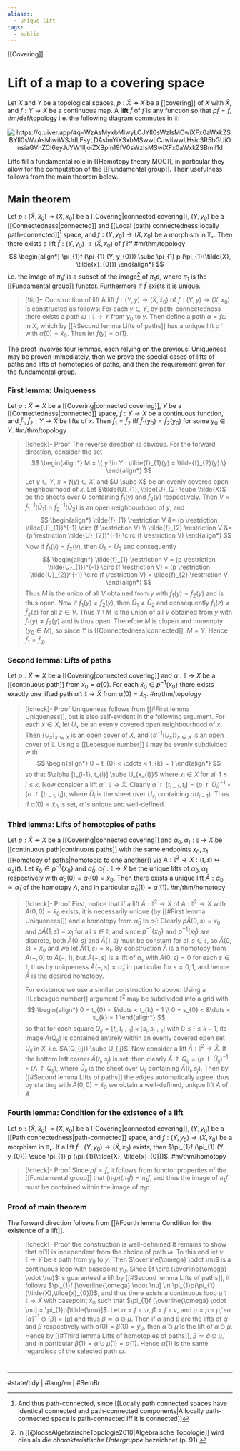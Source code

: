 ```yaml
---
aliases:
  - unique lift
tags:
  - public
---
```

[[Covering]]
# Lift of a map to a covering space

Let $X$ and $Y$ be a topological spaces, 
$p : \tilde{X} \twoheadrightarrow X$ be a [[covering]] of $X$ with $\tilde{X}$,
and  $f : Y \to X$ be a continuous map.
A **lift** $\tilde{f}$ of $f$ is any function so that $p \tilde{f} = f$, #m/def/topology 
i.e. the following diagram commutes in $\Top$:

<p align="center"><img align="center" src="https://i.upmath.me/svg/%0A%5Cusetikzlibrary%7Bcalc%7D%0A%5Cusetikzlibrary%7Bdecorations.pathmorphing%7D%0A%5Ctikzset%7Bcurve%2F.style%3D%7Bsettings%3D%7B%231%7D%2Cto%20path%3D%7B(%5Ctikztostart)%0A%20%20%20%20..%20controls%20(%24(%5Ctikztostart)!%5Cpv%7Bpos%7D!(%5Ctikztotarget)!%5Cpv%7Bheight%7D!270%3A(%5Ctikztotarget)%24)%0A%20%20%20%20and%20(%24(%5Ctikztostart)!1-%5Cpv%7Bpos%7D!(%5Ctikztotarget)!%5Cpv%7Bheight%7D!270%3A(%5Ctikztotarget)%24)%0A%20%20%20%20..%20(%5Ctikztotarget)%5Ctikztonodes%7D%7D%2C%0A%20%20%20%20settings%2F.code%3D%7B%5Ctikzset%7Bquiver%2F.cd%2C%231%7D%0A%20%20%20%20%20%20%20%20%5Cdef%5Cpv%23%231%7B%5Cpgfkeysvalueof%7B%2Ftikz%2Fquiver%2F%23%231%7D%7D%7D%2C%0A%20%20%20%20quiver%2F.cd%2Cpos%2F.initial%3D0.35%2Cheight%2F.initial%3D0%7D%0A%5Ctikzset%7Btail%20reversed%2F.code%3D%7B%5Cpgfsetarrowsstart%7Btikzcd%20to%7D%7D%7D%0A%5Ctikzset%7B2tail%2F.code%3D%7B%5Cpgfsetarrowsstart%7BImplies%5Breversed%5D%7D%7D%7D%0A%5Ctikzset%7B2tail%20reversed%2F.code%3D%7B%5Cpgfsetarrowsstart%7BImplies%7D%7D%7D%0A%5Ctikzset%7Bno%20body%2F.style%3D%7B%2Ftikz%2Fdash%20pattern%3Don%200%20off%201mm%7D%7D%0A%25%20https%3A%2F%2Fq.uiver.app%2F%23q%3DWzAsMyxbMiwyLCJYIl0sWzIsMCwiXFx0aWxkZSBYIl0sWzAsMiwiWSJdLFsyLDAsImYiXSxbMSwwLCJwIiwwLHsic3R5bGUiOnsiaGVhZCI6eyJuYW1lIjoiZXBpIn19fV0sWzIsMSwiXFx0aWxkZSBmIl1d%0A%5Cbegin%7Btikzcd%7D%5Bampersand%20replacement%3D%5C%26%5D%0A%09%5C%26%5C%26%20%7B%5Ctilde%20X%7D%20%5C%5C%0A%09%5C%5C%0A%09Y%20%5C%26%5C%26%20X%0A%09%5Carrow%5B%22f%22%2C%20from%3D3-1%2C%20to%3D3-3%5D%0A%09%5Carrow%5B%22p%22%2C%20two%20heads%2C%20from%3D1-3%2C%20to%3D3-3%5D%0A%09%5Carrow%5B%22%7B%5Ctilde%20f%7D%22%2C%20from%3D3-1%2C%20to%3D1-3%5D%0A%5Cend%7Btikzcd%7D%0A#invert" alt="https://q.uiver.app/#q=WzAsMyxbMiwyLCJYIl0sWzIsMCwiXFx0aWxkZSBYIl0sWzAsMiwiWSJdLFsyLDAsImYiXSxbMSwwLCJwIiwwLHsic3R5bGUiOnsiaGVhZCI6eyJuYW1lIjoiZXBpIn19fV0sWzIsMSwiXFx0aWxkZSBmIl1d" /></p>

Lifts fill a fundamental role in [[Homotopy theory MOC]],
in particular they allow for the computation of the [[Fundamental group]].
Their usefulness follows from the main theorem below.

## Main theorem

Let $p : (\tilde{X}, \tilde{x}_{0}) \twoheadrightarrow (X, x_{0})$ be a [[Covering|connected covering]],
$(Y, y_{0})$ be a [[Connectedness|connected]] and [[Local (path) connectedness|locally path-connected]][^path] space,
and $f : (Y,y_{0}) \to (X,x_{0})$ be a morphism in $\Top_{•}$.
Then there exists a lift $\tilde{f} : (Y, y_{0}) \to (\tilde{X}, \tilde{x}_{0})$ of $f$ iff #m/thm/topology 
$$
\begin{align*}
\pi_{1}f (\pi_{1} (Y, y_{0})) \sube \pi_{1} p (\pi_{1}(\tilde{X}, \tilde{x}_{0}))
\end{align*}
$$
i.e. the image of $\pi_{1}f$ is a subset of the image[^char] of $\pi_{1}p$, where $\pi_{1}$ is the [[Fundamental group]] functor.
Furthermore if $\tilde{f}$ exists it is unique.

[^path]: And thus path-connected, since [[Locally path connected spaces have identical connected and path-connected components|A locally path-connected space is path-connected iff it is connected]] 
[^char]: In [[@looseAlgebraischeTopologie2010|Algebraische Topologie]] wird dies als die _charakteristische Untergruppe_ bezeichnet (p. 91).

> [!tip]+ Construction of lift
> A lift $\tilde{f} : (Y,y) \to (\tilde{X}, \tilde{x}_{0})$ of $f: (Y,y) \to (X, x_{0})$ is constructed as follows:
> For each $y \in Y$, by path-connectedness there exists a path $\omega : \mathbb{I} \to Y$ from $y_{0}$ to $y$.
> Then define a path $\alpha = f\omega$ in $X$, which by [[#Second lemma Lifts of paths]] has a unique lift $\tilde{\alpha}$ with $\tilde{\alpha}(0) = \tilde{x}_{0}$.
> Then let $\tilde{f}(y) = \tilde{\alpha}(1)$.

The proof involves four lemmas, each relying on the previous:
Uniqueness may be proven immediately,
then we prove the special cases of lifts of paths and lifts of homotopies of paths,
and then the requirement given for the fundamental group.

### First lemma: Uniqueness

Let $p : \tilde{X} \twoheadrightarrow X$ be a [[Covering|connected covering]],
$Y$ be a [[Connectedness|connected]]  space,
$f : Y \to X$ be a continuous function,
and $\tilde{f}_{1},\tilde{f}_{2} : Y \to \tilde{X}$ be lifts of $x$.
Then $\tilde{f}_{1} = \tilde{f}_{2}$ iff $\tilde{f}_{1}(y_{0}) = \tilde{f}_{2}(y_{0})$ for some $y_{0} \in Y$. #m/thm/topology 

> [!check]- Proof
> The reverse direction is obvious.
> For the forward direction, consider the set
> $$
> \begin{align*}
> M = \{ y \in Y : \tilde{f}_{1}(y) = \tilde{f}_{2}(y) \}
> \end{align*}
> $$
> Let $y \in Y$, $x = f(y) \in X$, and $U \sube X$ be an evenly covered open neighbourhood of $x$.
> Let $\tilde{U}_{1}, \tilde{U}_{2} \sube \tilde{X}$ be the sheets over $U$ containing $\tilde{f}_{1}(y)$ and $\tilde{f}_{2}(y)$ respectively.
> Then $V = \tilde{f}_{1}^{-1}(\tilde{U}_{1}) \cap \tilde{f}_{2}^{-1}(\tilde{U}_{2})$ is an open neighbourhood of $y$, and
> $$
> \begin{align*}
> \tilde{f}_{1} \restriction V &= (p \restriction \tilde{U}_{1})^{-1} \circ (f \restriction V) \\
> \tilde{f}_{2} \restriction V &= (p \restriction \tilde{U}_{2})^{-1} \circ (f \restriction V)
> \end{align*}
> $$
> Now if $\tilde{f}_{1}(y) = \tilde{f}_{2}(y)$, then $\tilde{U}_{1} = \tilde{U}_{2}$ and consequently
> $$
> \begin{align*}
> \tilde{f}_{1} \restriction V 
> = (p \restriction \tilde{U}_{1})^{-1} \circ (f \restriction V)
> = (p \restriction \tilde{U}_{2})^{-1} \circ (f \restriction V) = \tilde{f}_{2} \restriction V
> \end{align*}
> $$
> Thus $M$ is the union of all $V$ obtained from $y$ with $\tilde{f}_{1}(y) = \tilde{f}_{2}(y)$ and is thus open.
> Now if $\tilde{f}_{1}(y) \neq \tilde{f}_{2}(y)$, then $\tilde{U}_{1} \neq \tilde{U}_{2}$ and consequently $\tilde{f}_{1}(z) \neq \tilde{f}_{2}(z)$ for all $z \in V$.
> Thus $Y \setminus M$ is the union of all $V$ obtained from $y$ with $\tilde{f}_{1}(y) \neq \tilde{f}_{2}(y)$ and is thus open.
> Therefore $M$ is clopen and nonempty ($y_{0} \in M$),
> so since $Y$ is [[Connectedness|connected]], $M = Y$.
> Hence $\tilde{f}_{1} = \tilde{f}_{2}$.
> <span class="QED"/>

### Second lemma: Lifts of paths

Let $p : \tilde{X} \twoheadrightarrow X$ be a [[Covering|connected covering]] and $\alpha : \mathbb{I} \to X$ be a [[continuous path]] from $x_{0} = \alpha(0)$.
For each $\tilde{x}_{0} \in p^{-1} \{ x_{0} \}$ there exists exactly one lifted path $\tilde{\alpha} : \mathbb{I} \to \tilde{X}$ from $\tilde{\alpha}(0) = \tilde{x}_{0}$. #m/thm/topology 

> [!check]- Proof
> Uniqueness follows from [[#First lemma Uniqueness]], but is also self-evident in the following argument.
> For each $x \in X$, let $U_{x}$ be an evenly covered open neighbourhood of $x$.
> Then $\{ U_{x} \}_{x \in X}$ is an open cover of $X$,
> and $\{ \alpha^{-1}(U_{x}) \}_{x \in X}$ is an open cover of $\mathbb{I}$.
> Using a [[Lebesgue number]] $\mathbb{I}$ may be evenly subdivided with
> $$
> \begin{align*}
> 0 = t_{0} < \cdots < t_{k} = 1
> \end{align*}
> $$
> so that $\alpha [t_{i-1}, t_{i}] \sube U_{x_{i}}$ where $x_{i} \in X$ for all $1 \leq i \leq k$.
> Now consider a lift $\tilde{\alpha} : \mathbb{I} \to \tilde{X}$.
> Clearly $\tilde{\alpha} \restriction [t_{i-1}, t_{i}] = (p \restriction \tilde{U}_{i})^{-1} \circ (\alpha \restriction [t_{i-1}, t_{i}])$,
> where $\tilde{U}_{i}$ is the sheet over ${U}_{x_{i}}$ containing $\alpha(t_{i-1})$.
> Thus if $\tilde{\alpha}(0) = \tilde{x}_{0}$ is set, $\tilde{\alpha}$ is unique and well-defined.
> <span class="QED"/>

### Third lemma: Lifts of homotopies of paths

Let $p : \tilde{X} \twoheadrightarrow X$ be a [[Covering|connected covering]] and $\alpha_{0}, \alpha_{1} : \mathbb{I} \to X$ be [[continuous path|continuous paths]] with the same endpoints $x_{0}, x_{1}$ [[Homotopy of paths|homotopic to one another]] via $A : \mathbb{I}^2 \to X: (t,s) \mapsto \alpha_{s}(t)$.
Let $\tilde{x}_{0} \in p^{-1} \{ x_{0} \}$ and $\tilde{\alpha}_{0}, \tilde{\alpha}_{1} : \mathbb{I} \to \tilde{X}$ be the unique lifts of $\alpha_{0},\alpha_{1}$ respectively with $\tilde{\alpha}_{0}(0) = \tilde{\alpha}_{1}(0) = \tilde{x}_{0}$.
Then there exists a unique lift $\tilde{A} : \tilde{\alpha}_{0} \simeq \tilde{\alpha}_{1}$ of the homotopy $A$,
and in particular $\tilde{\alpha}_{0}(1) = \tilde{\alpha}_{1}(1)$. #m/thm/homotopy 

> [!check]- Proof
> First, notice that if a lift $\tilde{A} : \mathbb{I}^2 \to \tilde{X}$ of $A : \mathbb{I}^2 \to X$ with $A(0,0) = \tilde{x}_{0}$ exists,
> it is necessarily unique (by [[#First lemma Uniqueness]])
> and a homotopy from $\tilde{\alpha}_{0}$ to $\tilde{\alpha}_{1}$:
> Clearly $p\tilde{A}(0,s) = {x}_{0}$ and $p \tilde{A}(1,s) = x_{1}$ for all $s \in \mathbb{I}$,
> and since $p^{-1}\{ x_{0} \}$ and $p^{-1} \{ x_{1} \}$ are discrete,
> both $\tilde{A}(0,s)$ and $\tilde{A}(1,s)$ must be constant for all $s \in \mathbb{I}$,
> so $\tilde{A}(0,s) = \tilde{x}_{0}$ and we let $\tilde{A}(1,s) = \tilde{x}_{1}$.
> By construction $\tilde{A}$ is a homotopy from $\tilde{A}(-,0)$ to $\tilde{A}(-,1)$,
> but $\tilde{A}(-,s)$ is a lift of $\alpha_{s}$ with $\tilde{A}(0,s) = 0$ for each $s \in \mathbb{I}$,
> thus by uniqueness $\tilde{A}(-,s) = \tilde{\alpha}_{s}$ in particular for $s=0,1$,
> and hence $\tilde{A}$ is the desired homotopy.
> 
> For existence we use a similar construction to above:
> Using a [[Lebesgue number]] argument $\mathbb{I}^2$ may be subdivided into a grid with
> $$
> \begin{align*}
> 0 = t_{0} < &\dots < t_{k} = 1 \\
> 0 = s_{0} < &\dots < s_{k} = 1
> \end{align*}
> $$
> so that for each square $Q_{ij} = [t_{i},t_{i+1}] \times [s_{j}, s_{j+1}]$ with $0 \leq i \leq k-1$,
> its image $A(Q_{ij})$ is contained entirely within an evenly covered open set $U_{ij}$ in $X$,
> i.e. $A(Q_{ij}) \sube U_{ij}$.
> Now consider a lift $\tilde{A} : \mathbb{I}^2 \to \tilde{X}$.
> If the bottom left corner $\tilde{A}(t_{i},s_{j})$ is set,
> then clearly $\tilde{A} \restriction Q_{ij} = (p \restriction \tilde{U}_{ij})^{-1} \circ (A \restriction Q_{ij})$, where $\tilde{U}_{ij}$ is the sheet over $U_{ij}$ containing $\tilde{A}(t_{i}, s_{j})$.
> Then by [[#Second lemma Lifts of paths]] the edges automatically agree,
> thus by starting with $\tilde{A}(0, 0) = \tilde{x}_{0}$ we obtain a well-defined, unique lift $\tilde{A}$ of $A$.
> <span class="QED"/>

### Fourth lemma: Condition for the existence of a lift

Let $p : (\tilde{X}, \tilde{x}_{0}) \twoheadrightarrow (X, x_{0})$ be a [[Covering|connected covering]],
$(Y, y_{0})$ be a [[Path connectedness|path-connected]] space,
and $f : (Y,y_{0}) \to (X,x_{0})$ be a morphism in $\Top_{•}$.
If a lift $\tilde{f} : (Y, y_{0}) \to (\tilde{X}, x_{0})$ exists, then
$\pi_{1}f (\pi_{1} (Y, y_{0})) \sube \pi_{1} p (\pi_{1}(\tilde{X}, \tilde{x}_{0}))$. #m/thm/homotopy 

> [!check]- Proof
> Since $p \tilde{f} = f$, it follows from functor properties of the [[Fundamental group]] that $(\pi_{1}p)(\pi_{1}\tilde{f}) = \pi_{1}f$,
> and thus the image of $\pi_{1}f$ must be contained within the image of $\pi_{1}p$.
> <span class="QED"/>

### Proof of main theorem

The forward direction follows from [[#Fourth lemma Condition for the existence of a lift]].

> [!check]- Proof the construction is well-definined
> It remains to show that $\tilde{\alpha}(1)$ is independent from the choice of path $\omega$.
> To this end let $\nu : \mathbb{I} \to Y$ be a path from $y_{0}$ to $y$.
> Then $\overline{\omega} \odot \nu$ is a continuous loop with basepoint $y_{0}$.
> Since $f \circ (\overline{\omega} \odot \nu)$ is guaranteed a lift by [[#Second lemma Lifts of paths]],
> it follows $\pi_{1}f [\overline{\omega} \odot \nu] \in \pi_{1}p(\pi_{1}(\tilde{X},\tilde{x}_{0}))$,
> and thus there exists a continuous loop $\tilde{\mu} : \mathbb{I} \to \tilde{X}$ with basepoint $\tilde{x}_{0}$ such that $\pi_{1}f [\overline{\omega} \odot \nu] = \pi_{1}p[\tilde{\mu}]$.
> Let $\alpha = f \circ \omega$, $\beta = f \circ \nu$, and $\mu = p \circ \tilde{\mu}$,
> so $[\alpha]^{-1} \odot [\beta] = [\mu]$ and thus $\beta \simeq \alpha \odot \mu$.
> Then if $\tilde{\alpha}$ and $\tilde{\beta}$ are the lifts of $\alpha$ and $\beta$ respectively with $\tilde{\alpha}(0) = \tilde{\beta}(0) = \tilde{y}_{0}$,
> then $\tilde{\alpha} \odot \tilde{\mu}$ is the lift of $\alpha \odot \mu$.
> Hence by [[#Third lemma Lifts of homotopies of paths]], $\tilde{\beta} \simeq \tilde{a} \odot \tilde{\mu}$,
> and in particular $\tilde{\beta}(1) = \tilde{\alpha} \odot \tilde{\mu} (1) = \tilde{\alpha}(1)$.
> Hence $\tilde{\alpha}(1)$ is the same regardless of the selected path $\omega$. <span class="QED"/>

#
---
#state/tidy | #lang/en | #SemBr

